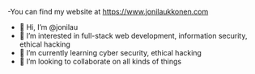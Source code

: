 -You can find my website at https://www.jonilaukkonen.com
- 👋 Hi, I’m @jonilau
- 👀 I’m interested in full-stack web development, information security, ethical hacking
- 🌱 I’m currently learning cyber security, ethical hacking
- 💞️ I’m looking to collaborate on all kinds of things

<!---
jonilau/jonilau is a ✨ special ✨ repository because its `README.md` (this file) appears on your GitHub profile.
You can click the Preview link to take a look at your changes.
--->
